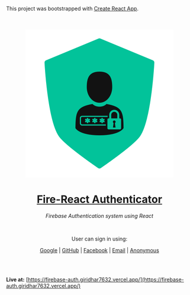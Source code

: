 This project was bootstrapped with [Create React App](https://github.com/facebook/create-react-app).

<p align="center">
  <br><br>
  <img src="https://github.com/giridhar7632/firebase-auth/blob/main/public/logo.svg?raw=true" alt="logo"><br>
  <h1 align="center"><a href="https://firebase-auth.giridhar7632.vercel.app/">Fire-React Authenticator</a></h1>
  <p align="center"><i>Firebase Authentication system using React</i></p><br />
  <p align="center">User can sign in using: </p>
  <p align="center">
    <a href="https://google.com/account">Google</a> |
    <a href="https://github.com/">GitHub</a> |
    <a href="https://facebook.com/">Facebook</a> |
    <a href="https://mail.google.com/">Email</a> |
    <a href="https://anonymous-login.giridhar7632.repl.co/"> Anonymous</a>
  </p><br><br>

**Live at:** [https://firebase-auth.giridhar7632.vercel.app/](https://firebase-auth.giridhar7632.vercel.app/)

</p>
